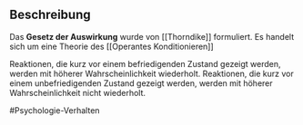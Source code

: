 ## Beschreibung
Das **Gesetz der Auswirkung** wurde von [[Thorndike]] formuliert. Es handelt sich um eine Theorie des [[Operantes Konditionieren]]

Reaktionen, die kurz vor einem befriedigenden Zustand gezeigt werden, werden mit höherer Wahrscheinlichkeit wiederholt.
Reaktionen, die kurz vor einem unbefriedigenden Zustand gezeigt werden, werden mit höherer Wahrscheinlichkeit nicht wiederholt.

#Psychologie-Verhalten 